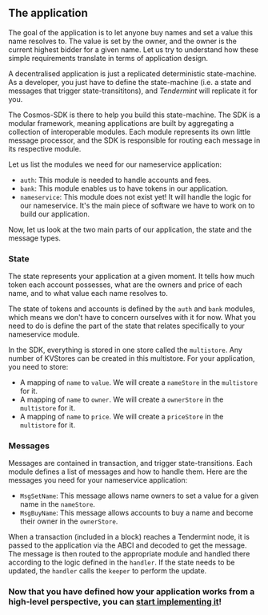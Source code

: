 ## The application

The goal of the application is to let anyone buy names and set a value this name resolves to. The value is set by the owner, and the owner is the current highest bidder for a given name. Let us try to  understand how these simple requirements translate in terms of application design. 

A decentralised application is just a replicated deterministic state-machine. As a developer, you just have to define the state-machine (i.e. a state and messages that trigger state-transititons), and *Tendermint* will replicate it for you. 

The Cosmos-SDK is there to help you build this state-machine. The SDK is a modular framework, meaning applications are built by aggregating a collection of interoperable modules. Each module represents its own little message processor, and the SDK is responsible for routing each message in its respective module. 

Let us list the modules we need for our nameservice application:
- `auth`: This module is needed to handle accounts and fees.
- `bank`: This module enables us to have tokens in our application.
- `nameservice`: This module does not exist yet! It will handle the logic for our nameservice. It's the main piece of software we have to work on to build our application. 

Now, let us look at the two main parts of our application, the state and the message types. 

### State

The state represents your application at a given moment. It tells how much token each account possesses, what are the owners and price of each name, and to what value each name resolves to. 

The state of tokens and accounts is defined by the `auth` and `bank` modules, which means we don't have to concern ourselves with it for now. What you need to do is define the part of the state that relates specifically to your nameservice module.

In the SDK, everything is stored in one store called the `multistore`. Any number of KVStores can be created in this multistore. For your application, you need to store:

- A mapping of `name` to `value`. We will create a `nameStore` in the `multistore` for it.
- A mapping of `name` to `owner`. We will create a `ownerStore` in the `multistore` for it.
- A mapping of `name` to `price`. We will create a `priceStore` in the `multistore` for it.

### Messages

Messages are contained in transaction, and trigger state-transitions. Each module defines a list of messages and how to handle them. Here are the messages you need for your nameservice application:

- `MsgSetName`: This message allows name owners to set a value for a given name in the `nameStore`.
- `MsgBuyName`: This message allows accounts to buy a name and become their owner in the `ownerStore`. 

When a transaction (included in a block) reaches a Tendermint node, it is passed to the application via the ABCI and decoded to get the message. The message is then routed to the appropriate module and handled there according to the logic defined in the `handler`. If the state needs to be updated, the `handler` calls the `keeper` to perform the update.

### Now that you have defined how your application works from a high-level perspective, you can [start implementing it](./keeper.md)! 